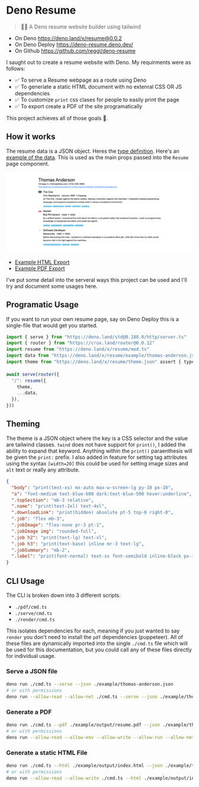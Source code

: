# Deno Resume

> 🦕📄 A Deno resume website builder using tailwind

* On Deno https://deno.land/x/resume@0.0.2
* On Deno Deploy https://deno-resume.deno.dev/
* On Github https://github.com/reggi/deno-resume

I saught out to create a resume website with Deno. My requirments were as follows:

- ✅ To serve a Resume webpage as a route using Deno
- ✅ To generiate a static HTML document with no extenral CSS OR JS dependencies
- ✅ To customize `print` css clases for people to easily print the page
- ✅ To export create a PDF of the site programatically

This project achieves all of those goals 🎉.

## How it works

The resume data is a JSON object. Heres the [type definition](./src/types.ts). Here's an [example of the data](./example/thomas-anderson.json). This is used as the main props passed into the `Resume` page component.

![screenshot](./example/output/screenshot.png)

* [Example HTML Export](./example/output/index.html)
* [Example PDF Export](./example/output/resume.pdf)

I've put some detail into the serveral ways this project can be used and I'll try and document some usages here.

## Programatic Usage

If you want to run your own resume page, say on Deno Deploy this is a single-file that would get you started.

```ts
import { serve } from "https://deno.land/std@0.188.0/http/server.ts"
import { router } from "https://crux.land/router@0.0.12"
import resume from "https://deno.land/x/resume/mod.ts"
import data from "https://deno.land/x/resume/example/thomas-anderson.json" assert { type: "json" }
import theme from "https://deno.land/x/resume/theme.json" assert { type: "json" }

await serve(router({
  "/": resume({
    theme,
    ...data,
  }),
}))
```

## Theming

The theme is a JSON object where the key is a CSS selector and the value are tailwind classes. `twind` does not have support for `print()`, I added the ability to expand that keyword. Anything within the `print()` paraenthesis will be given the `print:` prefix. I also added in feature for setting tag attributes using the syntax `[width=20]` this could be used for setting image sizes and `alt` text or really any attribute.

```json
{
  "body": "print(text-xs) mx-auto max-w-screen-lg py-10 px-10",
  "a": "font-medium text-blue-600 dark:text-blue-500 hover:underline",
  ".topSection": "mb-3 relative",
  ".name": "print(text-2xl) text-4xl",
  ".downloadLink": "print(hidden) absolute pt-5 top-0 right-0",
  ".job": "flex mb-3",
  ".jobImage": "flex-none pr-3 pt-1",
  ".jobImage img": "rounded-full",
  ".job h2": "print(text-lg) text-xl",
  ".job h3": "print(text-base) inline mr-3 text-lg",
  ".jobSummary": "mb-2",
  ".label": "print(font-normal) text-xs font-semibold inline-block px-1 lowercase rounded text-sky-600 bg-sky-200 last:mr-0 mr-1"
}
```

## CLI Usage

The CLI is broken down into 3 different scripts.

* `./pdf/cmd.ts`
* `./serve/cmd.ts`
* `./render/cmd.ts`

This isolates dependencies for each, meaning if you just wanted to say `render` you don't need to install the `pdf` dependencies (puppeteer). All of these files are dynamically imported into the single `./cmd.ts` file which will be used for this documentation, but you could call any of these files directly for individual usage.

### Serve a JSON file

```bash
deno run ./cmd.ts --serve --json ./example/thomas-anderson.json
# or with permissions
deno run --allow-read --allow-net ./cmd.ts --serve --json ./example/thomas-anderson.json
```

### Generate a PDF 

```bash
deno run ./cmd.ts --pdf ./example/output/resume.pdf --json ./example/thomas-anderson.json
# or with permissions
deno run --allow-read --allow-env --allow-write --allow-run --allow-net ./cmd.ts --pdf ./example/output/resume.pdf --json ./example/thomas-anderson.json
```

### Generate a static HTML File

```bash
deno run ./cmd.ts --html ./example/output/index.html --json ./example/thomas-anderson.json
# or with permissions
deno run --allow-read --allow-write ./cmd.ts --html ./example/output/index.html --json ./example/thomas-anderson.json
```
